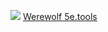 ![](https://5e.tools/img/MM/Werewolf.png)
[Werewolf 5e.tools](https://5e.tools/bestiary.html#werewolf_mm)